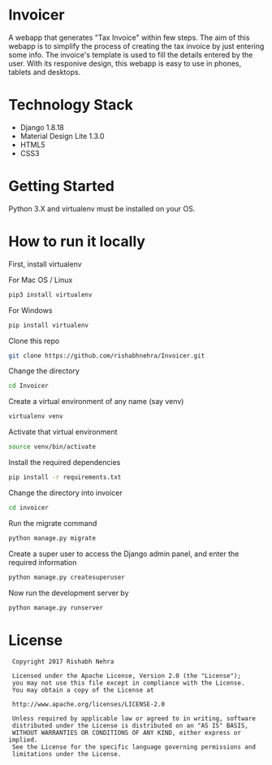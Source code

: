 # Invoicer
A webapp that generates "Tax Invoice" within few steps. The aim of this webapp is to simplify the process of creating the tax invoice by just entering some info. The invoice's template is used to fill the details entered by the user. With its responive design, this webapp is easy to use in phones, tablets and desktops.

# Technology Stack
* Django 1.8.18
* Material Design Lite 1.3.0
* HTML5
* CSS3

# Getting Started
Python 3.X and virtualenv must be installed on your OS.

# How to run it locally
First, install virtualenv

For Mac OS / Linux
```bash
pip3 install virtualenv
```
For Windows
```bash
pip install virtualenv
```

Clone this repo
```bash
git clone https://github.com/rishabhnehra/Invoicer.git
```

Change the directory
```bash
cd Invoicer
```

Create a virtual environment of any name (say venv)
```bash
virtualenv venv
```

Activate that virtual environment
```bash
source venv/bin/activate
```

Install the required dependencies
```bash
pip install -r requirements.txt
```

Change the directory into invoicer
```bash
cd invoicer
```

Run the migrate command
```bash
python manage.py migrate
```

Create a super user to access the Django admin panel, and enter the required information
```bash
python manage.py createsuperuser
```

Now run the development server by
```bash
python manage.py runserver
```

# License
```
 Copyright 2017 Rishabh Nehra

 Licensed under the Apache License, Version 2.0 (the "License");
 you may not use this file except in compliance with the License.
 You may obtain a copy of the License at

 http://www.apache.org/licenses/LICENSE-2.0

 Unless required by applicable law or agreed to in writing, software
 distributed under the License is distributed on an "AS IS" BASIS,
 WITHOUT WARRANTIES OR CONDITIONS OF ANY KIND, either express or implied.
 See the License for the specific language governing permissions and
 limitations under the License.
   
 ```